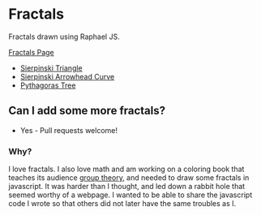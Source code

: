 # Fractals

Fractals drawn using Raphael JS.

[Fractals Page](https://aberke.github.io/fractals/)


* [Sierpinski Triangle](https://github.com/aberke/fractals/blob/master/js/sierpinski-triangle.js)
* [Sierpinski Arrowhead Curve](https://github.com/aberke/fractals/blob/master/js/sierpinski-arrowhead-curve.js)
* [Pythagoras Tree](https://github.com/aberke/fractals/blob/master/js/pythagoras-tree.js)


## Can I add some more fractals?

* Yes - Pull requests welcome!


### Why?

I love fractals.  I also love math and am working on a coloring book that teaches its audience <a target="_blank" href="https://en.wikipedia.org/wiki/Group_theory">group theory</a>, and needed to draw some fractals in javascript.  It was harder than I thought, and led down a rabbit hole that seemed worthy of a webpage.  I wanted to be able to share the javascript code I wrote so that others did not later have the same troubles as I.
